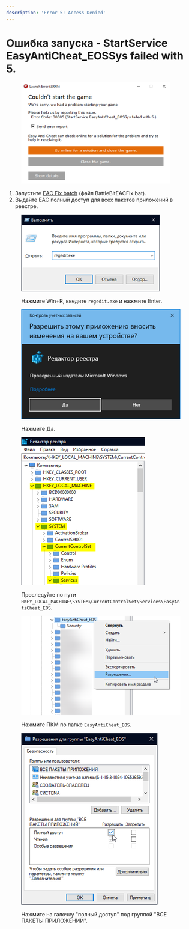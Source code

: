 ```yaml
---
description: 'Error 5: Access Denied'
---
```


# Ошибка запуска - StartService EasyAntiCheat\_EOSSys failed with 5.

<figure><img src="../.gitbook/assets/eossysfailedwith5.png" alt="" width="398"><figcaption></figcaption></figure>

1. Запустите [EAC Fix batch](https://github.com/livingflore/BattleBitEACFix/releases) (файл BattleBitEACFix.bat).
2. Выдайте EAC полный доступ для всех пакетов приложений в реестре.

<figure><img src="../.gitbook/assets/runregedit.png" alt="" width="369"><figcaption><p>Нажмите Win+R, введите <code>regedit.exe</code> и нажмите Enter.</p></figcaption></figure>

<figure><img src="../.gitbook/assets/uacregistry.png" alt=""><figcaption><p>Нажмите Да.</p></figcaption></figure>

<figure><img src="../.gitbook/assets/registrypath.png" alt=""><figcaption><p>Проследуйте по пути <code>HKEY_LOCAL_MACHINE\SYSTEM\CurrentControlSet\Services\EasyAntiCheat_EOS</code>.</p></figcaption></figure>

<figure><img src="../.gitbook/assets/permissions.png" alt=""><figcaption><p>Нажмите ПКМ по папке <code>EasyAntiCheat_EOS</code>.</p></figcaption></figure>

<figure><img src="../.gitbook/assets/grantallapp.png" alt=""><figcaption><p>Нажмите на галочку "полный доступ" под группой "ВСЕ ПАКЕТЫ ПРИЛОЖЕНИЙ".</p></figcaption></figure>
